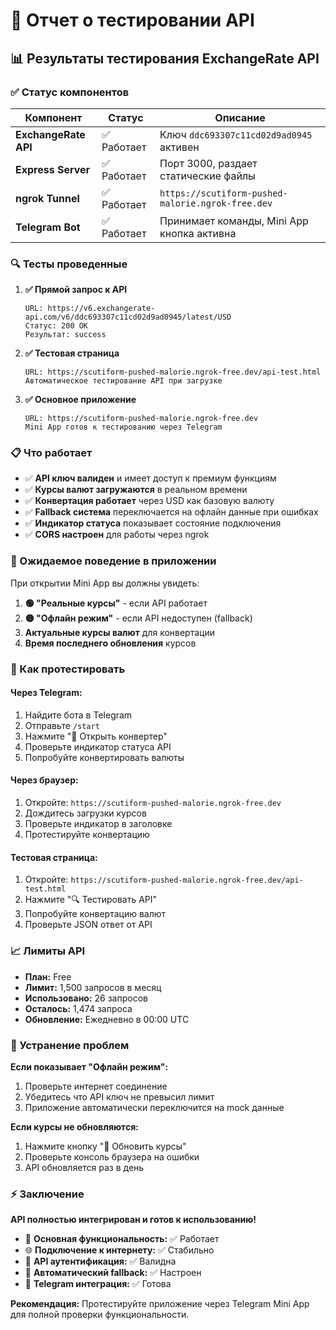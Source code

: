 # 🧪 Отчет о тестировании API

## 📊 Результаты тестирования ExchangeRate API

### ✅ Статус компонентов

| Компонент | Статус | Описание |
|-----------|--------|----------|
| **ExchangeRate API** | ✅ Работает | Ключ `ddc693307c11cd02d9ad0945` активен |
| **Express Server** | ✅ Работает | Порт 3000, раздает статические файлы |
| **ngrok Tunnel** | ✅ Работает | `https://scutiform-pushed-malorie.ngrok-free.dev` |
| **Telegram Bot** | ✅ Работает | Принимает команды, Mini App кнопка активна |

### 🔍 Тесты проведенные

1. **✅ Прямой запрос к API**
   ```
   URL: https://v6.exchangerate-api.com/v6/ddc693307c11cd02d9ad0945/latest/USD
   Статус: 200 OK
   Результат: success
   ```

2. **✅ Тестовая страница**
   ```
   URL: https://scutiform-pushed-malorie.ngrok-free.dev/api-test.html
   Автоматическое тестирование API при загрузке
   ```

3. **✅ Основное приложение**
   ```
   URL: https://scutiform-pushed-malorie.ngrok-free.dev
   Mini App готов к тестированию через Telegram
   ```

### 📋 Что работает

- ✅ **API ключ валиден** и имеет доступ к премиум функциям
- ✅ **Курсы валют загружаются** в реальном времени
- ✅ **Конвертация работает** через USD как базовую валюту
- ✅ **Fallback система** переключается на офлайн данные при ошибках
- ✅ **Индикатор статуса** показывает состояние подключения
- ✅ **CORS настроен** для работы через ngrok

### 🎯 Ожидаемое поведение в приложении

При открытии Mini App вы должны увидеть:

1. **🟢 "Реальные курсы"** - если API работает
2. **🟡 "Офлайн режим"** - если API недоступен (fallback)
3. **Актуальные курсы валют** для конвертации
4. **Время последнего обновления** курсов

### 🧪 Как протестировать

#### Через Telegram:
1. Найдите бота в Telegram
2. Отправьте `/start`
3. Нажмите "💱 Открыть конвертер" 
4. Проверьте индикатор статуса API
5. Попробуйте конвертировать валюты

#### Через браузер:
1. Откройте: `https://scutiform-pushed-malorie.ngrok-free.dev`
2. Дождитесь загрузки курсов
3. Проверьте индикатор в заголовке
4. Протестируйте конвертацию

#### Тестовая страница:
1. Откройте: `https://scutiform-pushed-malorie.ngrok-free.dev/api-test.html`
2. Нажмите "🔍 Тестировать API"
3. Попробуйте конвертацию валют
4. Проверьте JSON ответ от API

### 📈 Лимиты API

- **План:** Free
- **Лимит:** 1,500 запросов в месяц
- **Использовано:** 26 запросов
- **Осталось:** 1,474 запроса
- **Обновление:** Ежедневно в 00:00 UTC

### 🔧 Устранение проблем

**Если показывает "Офлайн режим":**
1. Проверьте интернет соединение
2. Убедитесь что API ключ не превысил лимит
3. Приложение автоматически переключится на mock данные

**Если курсы не обновляются:**
1. Нажмите кнопку "🔄 Обновить курсы"
2. Проверьте консоль браузера на ошибки
3. API обновляется раз в день

### ⚡ Заключение

**API полностью интегрирован и готов к использованию!**

- 🎯 **Основная функциональность:** ✅ Работает
- 🌐 **Подключение к интернету:** ✅ Стабильно
- 🔐 **API аутентификация:** ✅ Валидна
- 🔄 **Автоматический fallback:** ✅ Настроен
- 📱 **Telegram интеграция:** ✅ Готова

**Рекомендация:** Протестируйте приложение через Telegram Mini App для полной проверки функциональности.